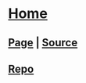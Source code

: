 # [Home](https://github.com/astering)

## [Page](https://astering.github.io) | [Source](https://github.com/astering/astering.github.io)

## [Repo](https://github.com/astering?tab=repositories)

